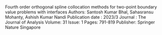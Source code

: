 
Fourth order orthogonal spline collocation methods for two-point boundary value problems with interfaces
Authors: Santosh Kumar Bhal, Sahasransu Mohanty, Ashish Kumar Nandi
Publication date : 2023/3
Journal : The Journal of Analysis
Volume: 31 Issue: 1 Pages: 791-819
Publisher: Springer Nature Singapore
